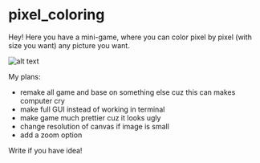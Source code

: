 # pixel_coloring
Hey!
Here you have a mini-game, where you can color pixel by pixel (with size you want) any picture you want.

![alt text](https://github.com/quivXe/example_images/blob/main/example.png!raw=True)

My plans:
- remake all game and base on something else cuz this can makes computer cry
- make full GUI instead of working in terminal
- make game much prettier cuz it looks ugly
- change resolution of canvas if image is small
- add a zoom option

Write if you have idea!
